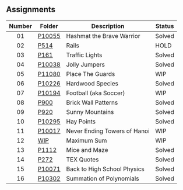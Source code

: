 ## Assignments

| Number | Folder | Description | Status |
| :----: | ------ | ----------- | ------ |
| 01 | [P10055](./P10055) | Hashmat the Brave Warrior | Solved |
| 02 | [P514](./P514) | Rails | HOLD |
| 03 | [P161](./P161) | Traffic Lights | Solved |
| 04 | [P10038](./P10038) | Jolly Jumpers | Solved |
| 05 | [P11080](./P11080) | Place The Guards | WIP |
| 06 | [P10226](./P10226) | Hardwood Species | Solved |
| 07 | [P10194](./P10194) | Football (aka Soccer) | WIP |
| 08 | [P900](./P900) | Brick Wall Patterns | Solved |
| 09 | [P920](./P920) | Sunny Mountains | Solved |
| 10 | [P10295](./P10295) | Hay Points | Solved |
| 11 | [P10017](./P10017) | Never Ending Towers of Hanoi | WIP |
| 12 | [WIP](./) | Maximum Sum | WIP |
| 13 | [P1112](./P1112) | Mice and Maze | Solved |
| 14 | [P272](./P272) | TEX Quotes | Solved |
| 15 | [P10071](./P10071) | Back to High School Physics | Solved |
| 16 | [P10302](./P10302) | Summation of Polynomials | Solved |
